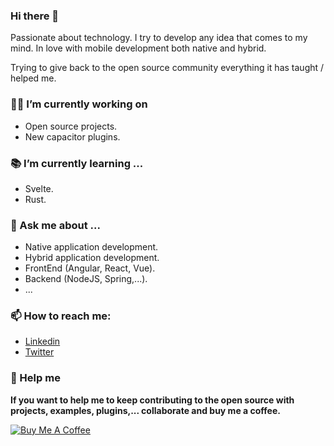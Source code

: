 ### Hi there 👋

Passionate about technology. I try to develop any idea that comes to my mind. In love with mobile development both native and hybrid. 

Trying to give back to the open source community everything it has taught / helped me.

### 👨‍💻 I’m currently working on

  * Open source projects.
  * New capacitor plugins.

### 📚 I’m currently learning ...
  
  * Svelte.
  * Rust.

### 💬 Ask me about ...

  * Native application development.
  * Hybrid application development.
  * FrontEnd (Angular, React, Vue).
  * Backend (NodeJS, Spring,...).
  * ...

### 📫 How to reach me:

  * [Linkedin](https://es.linkedin.com/in/adri%C3%A1n-brito-pacheco-68bba928)
  * [Twitter](https://twitter.com/adrianbritopach?lang=es)
  
### 💸 Help me

**If you want to help me to keep contributing to the open source with projects, examples, plugins,... collaborate and buy me a coffee.**

<a href="https://www.buymeacoffee.com/h6WVj4HcD" target="_blank"><img src="https://www.buymeacoffee.com/assets/img/custom_images/yellow_img.png" alt="Buy Me A Coffee"></a>




